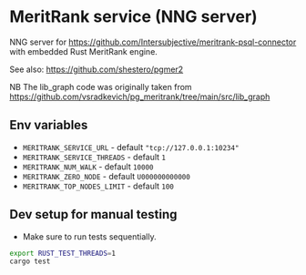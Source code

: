 # MeritRank service (NNG server)
NNG server for https://github.com/Intersubjective/meritrank-psql-connector with embedded Rust MeritRank engine.

See also:
https://github.com/shestero/pgmer2

NB The lib_graph code was originally taken from
https://github.com/vsradkevich/pg_meritrank/tree/main/src/lib_graph

## Env variables
- `MERITRANK_SERVICE_URL` - default `"tcp://127.0.0.1:10234"`
- `MERITRANK_SERVICE_THREADS` - default `1`
- `MERITRANK_NUM_WALK` - default `10000`
- `MERITRANK_ZERO_NODE` - default `U000000000000`
- `MERITRANK_TOP_NODES_LIMIT` - default `100`

## Dev setup for manual testing
- Make sure to run tests sequentially.
```sh
export RUST_TEST_THREADS=1
cargo test
```
